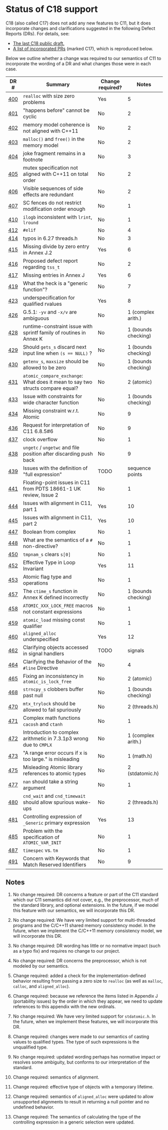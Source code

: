 # Status of C18 support

C18 (also called C17) does not add any new features to C11, but it does
incorporate changes and clarifications suggested in the following Defect
Reports (DRs). For details, see:

  * [The last C18 public draft.](https://web.archive.org/web/20181230041359if_/http://www.open-std.org/jtc1/sc22/wg14/www/abq/c17_proposed_fdis.pdf)
  * [A list of incorporated PRs](http://www.open-std.org/jtc1/sc22/wg14/www/docs/n2244.htm) (marked C17), which is reproduced below.

Below we outline whether a change was required to our semantics of C11 to
incorporate the wording of a DR and what changes those were in each case.

| DR #                                                                     | Summary                                                                        | Change required? | Notes
|--------------------------------------------------------------------------|--------------------------------------------------------------------------------|------------------|--------------------------
| [400](http://www.open-std.org/jtc1/sc22/wg14/www/docs/n2244.htm#dr_400)  | `realloc` with size zero problems                                              | Yes              | 5
| [401](http://www.open-std.org/jtc1/sc22/wg14/www/docs/n2244.htm#dr_401)  | "happens before" cannot be cyclic                                              | No               | 2
| [402](http://www.open-std.org/jtc1/sc22/wg14/www/docs/n2244.htm#dr_402)  | memory model coherence is not aligned with C++11                               | No               | 2
| [403](http://www.open-std.org/jtc1/sc22/wg14/www/docs/n2244.htm#dr_403)  | `malloc()` and `free()` in the memory model                                    | No               | 2
| [404](http://www.open-std.org/jtc1/sc22/wg14/www/docs/n2244.htm#dr_404)  | joke fragment remains in a footnote                                            | No               | 3
| [405](http://www.open-std.org/jtc1/sc22/wg14/www/docs/n2244.htm#dr_405)  | mutex specification not aligned with C++11 on total order                      | No               | 2
| [406](http://www.open-std.org/jtc1/sc22/wg14/www/docs/n2244.htm#dr_406)  | Visible sequences of side effects are redundant                                | No               | 2
| [407](http://www.open-std.org/jtc1/sc22/wg14/www/docs/n2244.htm#dr_407)  | SC fences do not restrict modification order enough                            | No               | 1
| [410](http://www.open-std.org/jtc1/sc22/wg14/www/docs/n2244.htm#dr_410)  | `ilogb` inconsistent with `lrint`, `lround`                                    | No               | 1
| [412](http://www.open-std.org/jtc1/sc22/wg14/www/docs/n2244.htm#dr_412)  | `#elif`                                                                        | No               | 4
| [414](http://www.open-std.org/jtc1/sc22/wg14/www/docs/n2244.htm#dr_414)  | typos in 6.27 threads.h                                                        | No               | 3
| [415](http://www.open-std.org/jtc1/sc22/wg14/www/docs/n2244.htm#dr_415)  | Missing divide by zero entry in Annex J.2                                      | Yes              | 6
| [416](http://www.open-std.org/jtc1/sc22/wg14/www/docs/n2244.htm#dr_416)  | Proposed defect report regarding `tss_t`                                       | No               | 2
| [417](http://www.open-std.org/jtc1/sc22/wg14/www/docs/n2244.htm#dr_417)  | Missing entries in Annex J                                                     | Yes              | 6
| [419](http://www.open-std.org/jtc1/sc22/wg14/www/docs/n2244.htm#dr_419)  | What the heck is a "generic function"?                                         | No               | 7
| [423](http://www.open-std.org/jtc1/sc22/wg14/www/docs/n2244.htm#dr_423)  | underspecification for qualified rvalues                                       | Yes              | 8
| [426](http://www.open-std.org/jtc1/sc22/wg14/www/docs/n2244.htm#dr_426)  | G.5.1: `-yv` and `-x/v` are ambiguous                                          | No               | 1 (complex arith.)
| [428](http://www.open-std.org/jtc1/sc22/wg14/www/docs/n2244.htm#dr_428)  | runtime-constraint issue with sprintf family of routines in Annex K            | No               | 1 (bounds checking)
| [429](http://www.open-std.org/jtc1/sc22/wg14/www/docs/n2244.htm#dr_429)  | Should `gets_s` discard next input line when `(s == NULL)` ?                   | No               | 1 (bounds checking)
| [430](http://www.open-std.org/jtc1/sc22/wg14/www/docs/n2244.htm#dr_430)  | `getenv_s`, `maxsize` should be allowed to be zero                             | No               | 1 (bounds checking)
| [431](http://www.open-std.org/jtc1/sc22/wg14/www/docs/n2244.htm#dr_431)  | `atomic_compare_exchange`: What does it mean to say two structs compare equal? | No               | 2 (atomic)
| [433](http://www.open-std.org/jtc1/sc22/wg14/www/docs/n2244.htm#dr_433)  | Issue with constraints for wide character function                             | No               | 1 (bounds checking)
| [434](http://www.open-std.org/jtc1/sc22/wg14/www/docs/n2244.htm#dr_434)  | Missing constraint w.r.t. Atomic                                               | No               | 9
| [436](http://www.open-std.org/jtc1/sc22/wg14/www/docs/n2244.htm#dr_436)  | Request for interpretation of C11 6.8.5#6                                      | No               | 9
| [437](http://www.open-std.org/jtc1/sc22/wg14/www/docs/n2244.htm#dr_437)  | clock overflow                                                                 | No               | 1
| [438](http://www.open-std.org/jtc1/sc22/wg14/www/docs/n2244.htm#dr_438)  | `ungetc` / `ungetwc` and file position after discarding push back              | No               | 9
| [439](http://www.open-std.org/jtc1/sc22/wg14/www/docs/n2244.htm#dr_439)  | Issues with the definition of "full expression"                                | TODO             | sequence points
| [441](http://www.open-std.org/jtc1/sc22/wg14/www/docs/n2244.htm#dr_441)  | Floating-point issues in C11 from PDTS 18661-1 UK review, Issue 2              | No               | 1
| [444](http://www.open-std.org/jtc1/sc22/wg14/www/docs/n2244.htm#dr_444)  | Issues with alignment in C11, part 1                                           | Yes              | 10
| [445](http://www.open-std.org/jtc1/sc22/wg14/www/docs/n2244.htm#dr_445)  | Issues with alignment in C11, part 2                                           | Yes              | 10
| [447](http://www.open-std.org/jtc1/sc22/wg14/www/docs/n2244.htm#dr_447)  | Boolean from complex                                                           | No               | 1
| [448](http://www.open-std.org/jtc1/sc22/wg14/www/docs/n2244.htm#dr_448)  | What are the semantics of a `#` non-directive?                                 | No               | 1
| [450](http://www.open-std.org/jtc1/sc22/wg14/www/docs/n2244.htm#dr_450)  | `tmpnam_s` clears `s[0]`                                                       | No               | 1
| [452](http://www.open-std.org/jtc1/sc22/wg14/www/docs/n2244.htm#dr_452)  | Effective Type in Loop Invariant                                               | Yes              | 11
| [453](http://www.open-std.org/jtc1/sc22/wg14/www/docs/n2244.htm#dr_453)  | Atomic flag type and operations                                                | No               | 1
| [457](http://www.open-std.org/jtc1/sc22/wg14/www/docs/n2244.htm#dr_457)  | The `ctime_s` function in Annex K defined incorrectly                          | No               | 1 (bounds checking)
| [458](http://www.open-std.org/jtc1/sc22/wg14/www/docs/n2244.htm#dr_458)  | `ATOMIC_XXX_LOCK_FREE` macros not constant expressions                         | No               | 1
| [459](http://www.open-std.org/jtc1/sc22/wg14/www/docs/n2244.htm#dr_459)  | `atomic_load` missing const qualifier                                          | No               | 1
| [460](http://www.open-std.org/jtc1/sc22/wg14/www/docs/n2244.htm#dr_460)  | `aligned_alloc` underspecified                                                 | Yes              | 12
| [462](http://www.open-std.org/jtc1/sc22/wg14/www/docs/n2244.htm#dr_462)  | Clarifying objects accessed in signal handlers                                 | TODO             | signals
| [464](http://www.open-std.org/jtc1/sc22/wg14/www/docs/n2244.htm#dr_464)  | Clarifying the Behavior of the `#line` Directive                               | No               | 4
| [465](http://www.open-std.org/jtc1/sc22/wg14/www/docs/n2244.htm#dr_465)  | Fixing an inconsistency in `atomic_is_lock_free`                               | No               | 2 (atomic)
| [468](http://www.open-std.org/jtc1/sc22/wg14/www/docs/n2244.htm#dr_468)  | `strncpy_s` clobbers buffer past null                                          | No               | 1 (bounds checking)
| [470](http://www.open-std.org/jtc1/sc22/wg14/www/docs/n2244.htm#dr_470)  | `mtx_trylock` should be allowed to fail spuriously                             | No               | 2 (threads.h)
| [471](http://www.open-std.org/jtc1/sc22/wg14/www/docs/n2244.htm#dr_471)  | Complex math functions `cacosh` and `ctanh`                                    | No               | 1
| [472](http://www.open-std.org/jtc1/sc22/wg14/www/docs/n2244.htm#dr_472)  | Introduction to complex arithmetic in 7.3.1p3 wrong due to `CMPLX`             | No               | 1 (complex arith.)
| [473](http://www.open-std.org/jtc1/sc22/wg14/www/docs/n2244.htm#dr_473)  | "A range error occurs if x is too large." is misleading                        | No               | 1 (math.h)
| [475](http://www.open-std.org/jtc1/sc22/wg14/www/docs/n2244.htm#dr_475)  | Misleading Atomic library references to atomic types                           | No               | 2 (stdatomic.h)
| [477](http://www.open-std.org/jtc1/sc22/wg14/www/docs/n2244.htm#dr_477)  | `nan` should take a string argument                                            | No               | 1
| [480](http://www.open-std.org/jtc1/sc22/wg14/www/docs/n2244.htm#dr_480)  | `cnd_wait` and `cnd_timewait` should allow spurious wake-ups                   | No               | 2 (threads.h)
| [481](http://www.open-std.org/jtc1/sc22/wg14/www/docs/n2244.htm#dr_481)  | Controlling expression of `_Generic` primary expression                        | Yes              | 13
| [485](http://www.open-std.org/jtc1/sc22/wg14/www/docs/n2244.htm#dr_485)  | Problem with the specification of `ATOMIC_VAR_INIT`                            | No               | 1
| [487](http://www.open-std.org/jtc1/sc22/wg14/www/docs/n2244.htm#dr_487)  | `timespec` vs. `tm`                                                            | No               | 1
| [491](http://www.open-std.org/jtc1/sc22/wg14/www/docs/n2244.htm#dr_491)  | Concern with Keywords that Match Reserved Identifiers                          | No               | 9

## Notes

  1. No change required: DR concerns a feature or part of the C11 standard which
     our C11 semantics did not cover, e.g., the preprocessor, much of the
     standard library, and optional extensions. In the future, if we model this
     feature with our semantics, we will incorporate this DR.

  2. No change required: We have very limited support for multi-threaded
     programs and the C/C++11 shared memory consistency model. In the future,
     when we implement the C/C++11 memory consistency model, we will incorporate
     this DR.

  3. No change required: DR wording has little or no normative impact (such as a
     typo fix) and requires no change to our project.

  4. No change required: DR concerns the preprocessor, which is not modeled by
     our semantics.

  5. Change required: added a check for the implementation-defined behavior
     resulting from passing a zero size to `realloc` (as well as `malloc`,
     `calloc`, and `aligned_alloc`).

  6. Change required: because we reference the items listed in Appendix J
     (portability issues) by the order in which they appear, we need to update
     references to this appendix with the new ordinals.

  7. No change required: We have very limited support for `stdatomic.h`. In the
     future, when we implement these features, we will incorporate this DR.

  8. Change required: changes were made to our semantics of casting values to
     qualified types. The type of such expressions is the unqualified type.

  9. No change required: updated wording perhaps has normative impact or
     resolves some ambiguity, but conforms to our interpretation of the
     standard.

  10. Change required: semantics of alignment.

  11. Change required: effective type of objects with a temporary lifetime.

  12. Change required: semantics of `aligned_alloc` were updated to allow
      unsupported alignments to result in returning a null pointer and no
      undefined behavior.

  13. Change required: The semantics of calculating the type of the controlling
      expression in a generic selection were updated.
